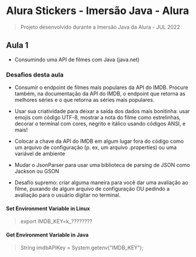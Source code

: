 # Alura Stickers - Imersão Java - Alura

> Projeto desenvolvido durante a Imersão Java da Alura - JUL 2022

## Aula 1

- Consumindo uma API de filmes com Java (java.net)

### Desafios desta aula

- Consumir o endpoint de filmes mais populares da API do IMDB. Procure também, na documentação da API do IMDB, o endpoint que retorna as melhores séries e o que retorna as séries mais populares.

- Usar sua criatividade para deixar a saída dos dados mais bonitinha: usar emojis com código UTF-8, mostrar a nota do filme como estrelinhas, decorar o terminal com cores, negrito e itálico usando códigos ANSI, e mais!

- Colocar a chave da API do IMDB em algum lugar fora do código como um arquivo de configuração (p. ex, um arquivo .properties) ou uma variável de ambiente

- Mudar o JsonParser para usar uma biblioteca de parsing de JSON como Jackson ou GSON

- Desafio supremo: criar alguma maneira para você dar uma avaliação ao filme, puxando de algum arquivo de configuração OU pedindo a avaliação para o usuário digitar no terminal.

#### Set Environment Variable in Linux

> export IMDB_KEY=k_????????

#### Get Environment Variable in Java

> String imdbAPIKey = System.getenv("IMDB_KEY");
